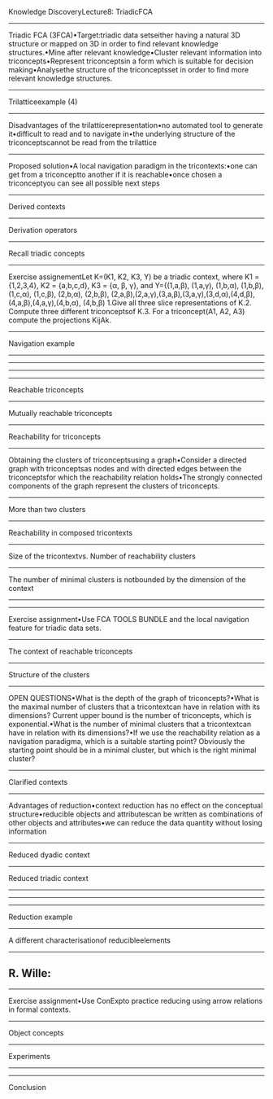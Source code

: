 Knowledge DiscoveryLecture8: TriadicFCA

---

Triadic FCA (3FCA)•Target:triadic data setseither having a natural 3D structure or mapped on 3D in order to find relevant knowledge structures.•Mine after relevant knowledge•Cluster relevant information into triconcepts•Represent triconceptsin a form which is suitable for decision making•Analysethe structure of the triconceptsset in order to find more relevant knowledge structures.

---

Trilatticeexample (4)


---

Disadvantages of the trilatticerepresentation•no automated tool to generate it•difficult to read and to navigate in•the underlying structure of the triconceptscannot be read from the trilattice

---

Proposed solution•A local navigation paradigm in the tricontexts:•one can get from a triconceptto another if it is reachable•once chosen a triconceptyou can see all possible next steps

---

Derived contexts


---

Derivation operators


---

Recall triadic concepts


---

Exercise assignementLet K=(K1, K2, K3, Y) be a triadic context, where K1 = {1,2,3,4}, K2 = {a,b,c,d}, K3 = {α, β, γ}, and Y={(1,a,β), (1,a,γ), (1,b,α), (1,b,β), (1,c,α), (1,c,β), (2,b,α), (2,b,β), (2,a,β),(2,a,γ),(3,a,β),(3,a,γ),(3,d,α),(4,d,β),(4,a,β),(4,a,γ),(4,b,α), (4,b,β) 1.Give all three slice representations of K.2. Compute three different triconceptsof K.3. For a triconcept(A1, A2, A3) compute the projections KijAk.

---

Navigation example


---



---



---



---

Reachable triconcepts


---

Mutually reachable triconcepts


---

Reachability for triconcepts


---

Obtaining the clusters of triconceptsusing a graph•Consider a directed graph with triconceptsas nodes and with directed edges between the triconceptsfor which the reachability relation holds•The strongly connected components of the graph represent the clusters of triconcepts.

---

More than two clusters


---

Reachability in composed tricontexts


---

Size of the tricontextvs. Number of reachability clusters


---

The number of minimal clusters is notbounded by the dimension of the context


---



---

Exercise assignment•Use FCA TOOLS BUNDLE and the local navigation feature for triadic data sets.

---

The context of reachable triconcepts


---

Structure of the clusters


---

OPEN QUESTIONS•What is the depth of the graph of triconcepts?•What is the maximal number of clusters that a tricontextcan have in relation with its dimensions? Current upper bound is the number of triconcepts, which is exponential.•What is the number of minimal clusters that a tricontextcan have in relation with its dimensions?•If we use the reachability relation as a navigation paradigma, which is a suitable starting point? Obviously the starting point should be in a minimal cluster, but which is the right minimal cluster?

---

Clarified contexts


---

Advantages of reduction•context reduction has no effect on the conceptual structure•reducible objects and attributescan be written as combinations of other objects and attributes•we can reduce the data quantity without losing information

---

Reduced dyadic context


---

Reduced triadic context


---



---



---

Reduction example


---

A different characterisationof reducibleelements


---

## R. Wille:


---

Exercise assignment•Use ConExpto practice reducing using arrow relations in formal contexts.

---

Object concepts


---

Experiments


---



---

Conclusion
